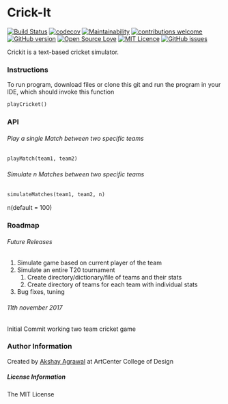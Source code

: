 # Crick-It

[![Build Status](https://travis-ci.org/oficiallyAkshayEdu/crickit.svg?branch=master)](https://travis-ci.org/oficiallyAkshayEdu/crickit)
[![codecov](https://codecov.io/gh/oficiallyAkshayEdu/crickit/branch/master/graph/badge.svg)](https://codecov.io/gh/oficiallyAkshayEdu/crickit)
[![Maintainability](https://api.codeclimate.com/v1/badges/28613489cf646368e3cd/maintainability)](https://codeclimate.com/github/oficiallyAkshayEdu/crickit/maintainability)
[![contributions welcome](https://img.shields.io/badge/contributions-welcome-brightgreen.svg?style=flat)](https://github.com/dwyl/esta/issues)
[![GitHub version](https://badge.fury.io/gh/oficiallyAkshayEdu%2Fcrickit.svg)](https://badge.fury.io/gh/oficiallyAkshayEdu%2Fcrickit)
[![Open Source Love](https://badges.frapsoft.com/os/v2/open-source.svg?v=103)](https://github.com/ellerbrock/open-source-badges/)
[![MIT Licence](https://badges.frapsoft.com/os/mit/mit.svg?v=103)](https://opensource.org/licenses/mit-license.php)
[![GitHub issues](https://img.shields.io/github/issues/oficiallyAkshayEdu/crickit.svg)](https://github.com/oficiallyAkshayEdu/crickit/issues)

Crickit is a text-based cricket simulator.


### Instructions
To run program, download files or clone this git and run the program in your IDE, which should invoke this function
```python
playCricket()
```
### API


###### Play a single Match between two specific teams
```python
playMatch(team1, team2)
```

###### Simulate n Matches between two specific teams
```python
simulateMatches(team1, team2, n)
```
n(default = 100)

### Roadmap

###### Future Releases
1. Simulate game based on current player of the team
2. Simulate an entire T20 tournament
    1.  Create directory/dictionary/file of teams and their stats
    2.  Create directory of teams for each team with individual stats
3. Bug fixes, tuning

###### 11th november 2017
Initial Commit working two team cricket game

### Author Information

Created by [Akshay Agrawal](https://en.wikipedia.org/wiki/Akshay_Agrawal) at ArtCenter College of Design

##### License Information
The MIT License